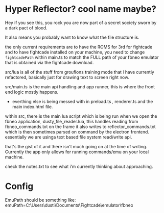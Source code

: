 # Hyper Reflector? cool name maybe?

Hey if you see this, you rock you are now part of a secret society sworn by a dark pact of blood.

It also means you probably want to know what the file structure is.

the only current requirements are to have the ROMS for 3rd for fightcade and to have fightcade installed on your machine, you need to change ```fightcadePath``` within main.ts to match the FULL path of your fbneo emulator that is obtained via the fightcade download.

src/lua is all of the stuff from grouflons training mode that I have currently refactored, basically just for drawing text to screen right now.

src/main.ts is the main api handling and app runner, this is where the front end logic mostly happens.
- everthing else is being messed with in preload.ts , renderer.ts and the main index.html file.


within src, there is the main lua script which is being run when we open the fbneo application, dusty_file_reader.lua, this handles reading from fbneo_commands.txt on the frame
it also writes to reflector_commands.txt which is then sometimes parsed on command by the electron frontend. 
essentially we are usinga text based file system read/write api. 

that's the gist of it and there isn't much going on at the time of writing. Currently the app only allows for running commands/emu on your local machine.

check the notes.txt to see what i'm currently thinking about approaching.

# Config

EmuPath should be something like:
emuPath=C:\Users\dusti\Documents\Fightcade\emulator\fbneo
